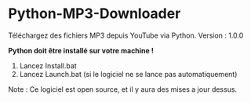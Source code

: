 # Python-MP3-Downloader
Téléchargez des fichiers MP3 depuis YouTube via Python.
Version : 1.0.0

**Python doit être installé sur votre machine !**
1. Lancez Install.bat
2. Lancez Launch.bat (si le logiciel ne se lance pas automatiquement)

Note : Ce logiciel est open source, et il y aura des mises a jour dessus.
